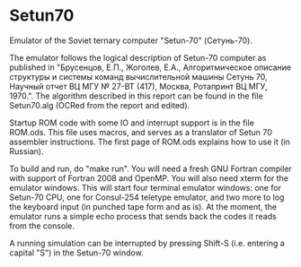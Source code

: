 # Setun70
Emulator of the Soviet ternary computer "Setun-70" (Сетунь-70).

The emulator follows the logical description of Setun-70 computer as published in "Брусенцов, Е.П., Жоголев, Е.А., Алгоритмическое описание структуры и системы команд вычислительной машины Сетунь 70, Научный отчет ВЦ МГУ № 27-ВТ (417), Москва, Ротапринт ВЦ МГУ, 1970.". The algorithm described in this report can be found in the file Setun70.alg (OCRed from the report and edited).

Startup ROM code with some IO and interrupt support is in the file ROM.ods. This file uses macros, and serves as a translator of Setun 70 assembler instructions. The first page of ROM.ods explains how to use it (in Russian). 

To build and run, do "make run". You will need a fresh GNU Fortran compiler with support of Fortran 2008 and OpenMP. You will also need xterm for the emulator windows. This will start four terminal emulator windows: one for Setun-70 CPU, one for Consul-254 teletype emulator, and two more to log the keyboard input (in punched tape form and as is). At the moment, the emulator runs a simple echo process that sends back the codes it reads from the console.

A running simulation can be interrupted by pressing Shift-S (i.e. entering a capital "S") in the Setun-70 window.
